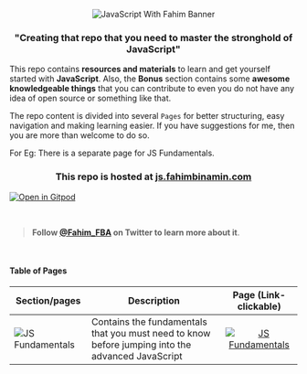 <p align="center"><img alt="JavaScript With Fahim Banner" src="https://user-images.githubusercontent.com/64195132/233765316-07325bbe-97ce-48ae-9dda-a0cb448667bd.png"></p>

<h3 align="center"><b>"Creating that repo that you need to master the stronghold of JavaScript"</b></h3>

This repo contains **resources and materials** to learn and get yourself started with **JavaScript**. Also, the **Bonus** section contains some **awesome knowledgeable things** that you can contribute to even you do not have any idea of open source or something like that.

The repo content is divided into several `Pages` for better structuring, easy navigation and making learning easier. If you have suggestions for me, then you are more than welcome to do so.

For Eg: There is a separate page for JS Fundamentals. 

<h3 align="center">This repo is hosted at <a href="https://js.fahimbinamin.com/">js.fahimbinamin.com</a></h3>

[![Open in Gitpod](https://gitpod.io/button/open-in-gitpod.svg "Open In Gitpod")](https://gitpod.io/#https://github.com/FahimFBA/JavaScript)

<br>

> **Follow [@Fahim_FBA](https://twitter.com/Fahim_FBA) on Twitter to learn more about it**.

<br>

#### Table of Pages


|                                                 Section/pages                                                     | Description   |  Page (Link- clickable)          |
|-----------------------------------------------------------------------------------------------------------------|-------------|:---------------------------:|
|![JS Fundamentals](https://user-images.githubusercontent.com/64195132/233770538-ccc0db49-5d14-4701-b69e-201c6beac1fe.png)| Contains the fundamentals that you must need to know before jumping into the advanced JavaScript |[![JS Fundamentals](https://user-images.githubusercontent.com/64195132/233770578-90711e77-c269-4cdb-8832-7f58d3e87e9d.png)](/pages/Fundamentals.md)|
